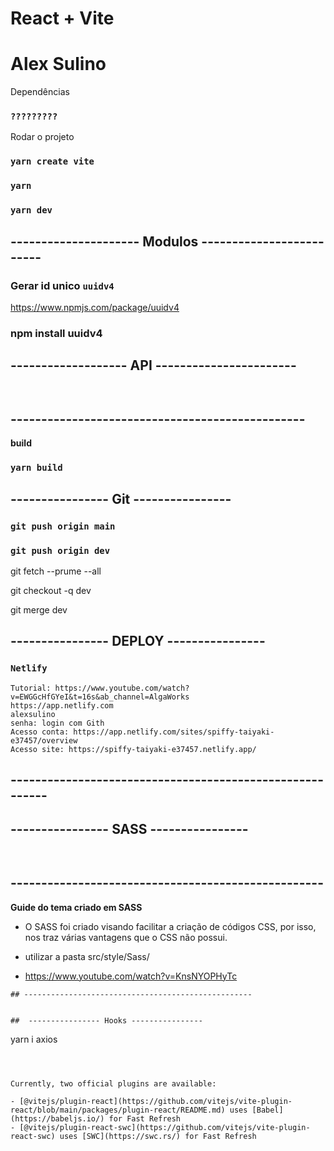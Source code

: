 # React + Vite


# Alex Sulino

Dependências
### `?????????`

Rodar o projeto
### `yarn create vite`
### `yarn`
### `yarn dev`


## --------------------- Modulos ------------------------- 


###  Gerar id unico `uuidv4`
https://www.npmjs.com/package/uuidv4
### npm install uuidv4


## ------------------- API  -----------------------
```


```

## ------------------------------------------------



**build**
### `yarn build`


##  ---------------- Git ----------------
### `git push origin main`
### `git push origin dev`

git fetch --prume --all

git checkout -q dev

git merge dev



##  ---------------- DEPLOY ----------------
### `Netlify`
```
Tutorial: https://www.youtube.com/watch?v=EWGGcHfGYeI&t=16s&ab_channel=AlgaWorks
https://app.netlify.com
alexsulino
senha: login com Gith
Acesso conta: https://app.netlify.com/sites/spiffy-taiyaki-e37457/overview
Acesso site: https://spiffy-taiyaki-e37457.netlify.app/
```
##  ---------------------------------------------------------



##  ---------------- SASS ----------------
```


```
## ---------------------------------------------------

**Guide do tema criado em SASS**
-  O SASS foi criado visando facilitar a criação de códigos CSS, por isso, nos traz várias 
vantagens que o CSS não possui.

- utilizar a pasta src/style/Sass/ 
- https://www.youtube.com/watch?v=KnsNYOPHyTc
```
## ---------------------------------------------------


##  ---------------- Hooks ----------------
```
yarn i axios

```



Currently, two official plugins are available:

- [@vitejs/plugin-react](https://github.com/vitejs/vite-plugin-react/blob/main/packages/plugin-react/README.md) uses [Babel](https://babeljs.io/) for Fast Refresh
- [@vitejs/plugin-react-swc](https://github.com/vitejs/vite-plugin-react-swc) uses [SWC](https://swc.rs/) for Fast Refresh
